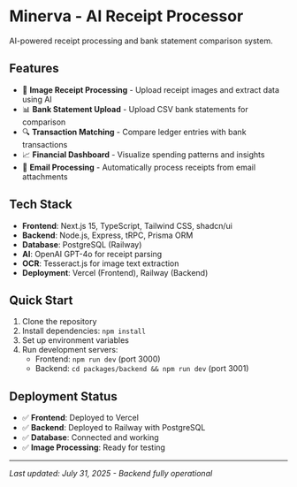 # Minerva - AI Receipt Processor

AI-powered receipt processing and bank statement comparison system.

## Features

- 📸 **Image Receipt Processing** - Upload receipt images and extract data using AI
- 📊 **Bank Statement Upload** - Upload CSV bank statements for comparison
- 🔍 **Transaction Matching** - Compare ledger entries with bank transactions
- 📈 **Financial Dashboard** - Visualize spending patterns and insights
- 📧 **Email Processing** - Automatically process receipts from email attachments

## Tech Stack

- **Frontend**: Next.js 15, TypeScript, Tailwind CSS, shadcn/ui
- **Backend**: Node.js, Express, tRPC, Prisma ORM
- **Database**: PostgreSQL (Railway)
- **AI**: OpenAI GPT-4o for receipt parsing
- **OCR**: Tesseract.js for image text extraction
- **Deployment**: Vercel (Frontend), Railway (Backend)

## Quick Start

1. Clone the repository
2. Install dependencies: `npm install`
3. Set up environment variables
4. Run development servers:
   - Frontend: `npm run dev` (port 3000)
   - Backend: `cd packages/backend && npm run dev` (port 3001)

## Deployment Status

- ✅ **Frontend**: Deployed to Vercel
- ✅ **Backend**: Deployed to Railway with PostgreSQL
- ✅ **Database**: Connected and working
- ✅ **Image Processing**: Ready for testing

---
*Last updated: July 31, 2025 - Backend fully operational*
